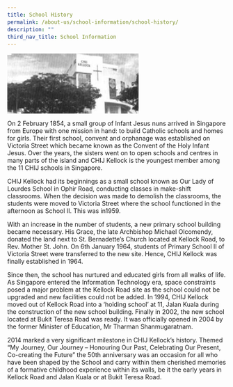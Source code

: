 ```yaml
---
title: School History
permalink: /about-us/school-information/school-history/
description: ""
third_nav_title: School Information
---
```

<img style="width: 60%;" src="/images/hist.jpg" align = "center" />
<p>On 2 February 1854, a small group of Infant Jesus nuns arrived in Singapore from Europe with one mission in hand: to build Catholic schools and homes for girls. Their first school, convent and orphanage was established on Victoria Street which became known as the Convent of the Holy Infant Jesus. Over the years, the sisters went on to open schools and centres in many parts of the island and CHIJ Kellock is the youngest member among the 11 CHIJ schools in Singapore.</p>
<p>CHIJ Kellock had its beginnings as a small school known as Our Lady of Lourdes School in Ophir Road, conducting classes in make-shift classrooms. When the decision was made to demolish the classrooms, the students were moved to Victoria Street where the school functioned in the afternoon as School II. This was in1959.</p>
<p>With an increase in the number of students, a new primary school building became necessary. His Grace, the late Archbishop Michael Olcomendy, donated the land next to St. Bernadette&rsquo;s Church located at Kellock Road, to Rev. Mother St. John. On 6th January 1964, students of Primary School II of Victoria Street were transferred to the new site. Hence, CHIJ Kellock was finally established in 1964.</p>
<p>Since then, the school has nurtured and educated girls from all walks of life. As Singapore entered the Information Technology era, space constraints posed a major problem at the Kellock Road site as the school could not be upgraded and new facilities could not be added. In 1994, CHIJ Kellock moved out of Kellock Road into a &lsquo;holding school&rsquo; at 11, Jalan Kuala during the construction of the new school building. Finally in 2002, the new school located at Bukit Teresa Road was ready. It was officially opened in 2004 by the former Minister of Education, Mr Tharman Shanmugaratnam.</p>
<p>2014 marked a very significant milestone in CHIJ Kellock&rsquo;s history. Themed &ldquo;My Journey, Our Journey &ndash; Honouring Our Past, Celebrating Our Present, Co-creating the Future&rdquo; the 50th anniversary was an occasion for all who have been shaped by the School and carry within them cherished memories of a formative childhood experience within its walls, be it the early years in Kellock Road and Jalan Kuala or at Bukit Teresa Road.</p>